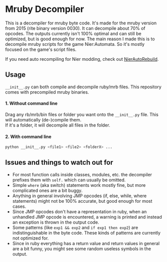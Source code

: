 # Mruby Decompiler

This is a decompiler for mruby byte code. It's made for the mruby version from 2015
(rite binary version 0030). It can decompile about 70% of opcodes. The outputs
currently isn't 100% optimal and can still be optimized, but is good enough for now.
The main reason I made this is to decompile mruby scripts for the game Nier:Automata.
So it's mostly focused on the game's script files.

If you need auto recompiling for Nier modding, check out [NierAutoRebuild](https://github.com/ArthurHeitmann/NierAutoRebuild).

## Usage

`__init__.py` can both compile and decompile ruby/mrb files. This repository comes with precompiled mruby binaries.

#### 1. Without command line

Drag any rb/mrb/bin files or folder you want onto the `__init__.py` file. This will automatically (de-)compile them.  
If it's a folder, it will decompile all files in the folder.

#### 2. With command line

```bash
python __init__.py <file1> <file2> <folderX> ...
```
## Issues and things to watch out for

- For most function calls inside classes, modules, etc. the decompiler prefixes them with `self.` which can usually be omitted.
- Simple `where` (aka switch) statements work mostly fine, but more complicated ones are a bit buggy.
- Anything in general involving JMP opcodes (if, else, while, where statements) might not be 100% accurate, but good enough for most cases.
- Since JMP opcodes don't have a representation in ruby, when an unhandled JMP opcode is encountered, a warning is printed and instead an exception is thrown in the output code.
- Some patterns (like `exp1 && exp2` and `if exp1 then exp2`) are indistinguishable in the byte code. These kinds of patterns are currently not optimized for.
- Since in ruby everything has a return value and return values in general are a bit funny, you might see some random useless symbols in the output.
